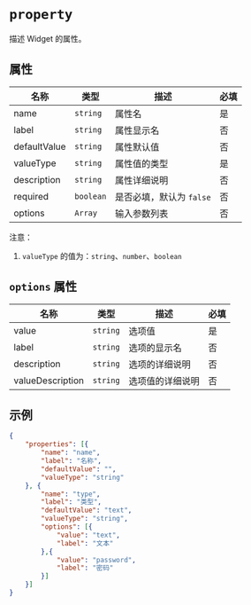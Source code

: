 # `property`

描述 Widget 的属性。

## 属性

| 名称         | 类型      | 描述                     | 必填 |
| ------------ | --------- | ------------------------ | ---- |
| name         | `string`  | 属性名                   | 是   |
| label        | `string`  | 属性显示名               | 否   |
| defaultValue | `string`  | 属性默认值               | 否   |
| valueType    | `string`  | 属性值的类型             | 是   |
| description  | `string`  | 属性详细说明             | 否   |
| required     | `boolean` | 是否必填，默认为 `false` | 否   |
| options      | `Array`   | 输入参数列表             | 否   |

注意：

1. `valueType` 的值为：`string`、`number`、`boolean`

## `options` 属性

| 名称             | 类型     | 描述             | 必填 |
| ---------------- | -------- | ---------------- | ---- |
| value            | `string` | 选项值           | 是   |
| label            | `string` | 选项的显示名     | 否   |
| description      | `string` | 选项的详细说明   | 否   |
| valueDescription | `string` | 选项值的详细说明 | 否   |

## 示例

```json
{
    "properties": [{
        "name": "name",
        "label": "名称",
        "defaultValue": "",
        "valueType": "string"
    }, {
        "name": "type",
        "label": "类型",
        "defaultValue": "text",
        "valueType": "string",
        "options": [{
            "value": "text",
            "label": "文本"
        },{
            "value": "password",
            "label": "密码"
        }]
    }]
}
```